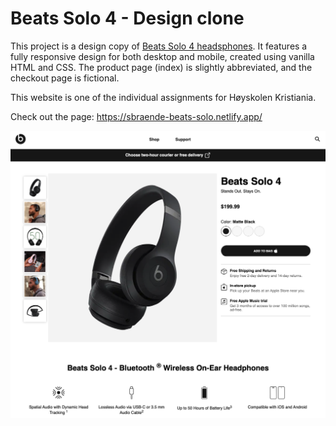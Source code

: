 # Beats Solo 4 - Design clone

This project is a design copy of [Beats Solo 4 headsphones](https://www.beatsbydre.com/headphones/solo4-wireless/MUW23/solo4-matteblack). It features a fully responsive design for both desktop and mobile, created using vanilla HTML and CSS. The product page (index) is slightly abbreviated, and the checkout page is fictional. 

This website is one of the individual assignments for Høyskolen Kristiania.

Check out the page: https://sbraende-beats-solo.netlify.app/

![screenshot webpage](src/assets/images/screenshots/screenshot.png)